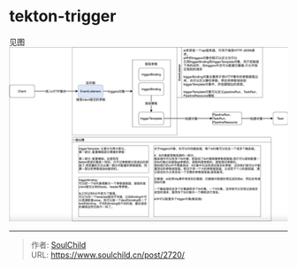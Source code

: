 # tekton-trigger

<!--more-->
见图
![68027-jkuckk0nldl.png](images/1218074182.png "1218074182")


---

> 作者: [SoulChild](https://www.soulchild.cn)  
> URL: https://www.soulchild.cn/post/2720/  

